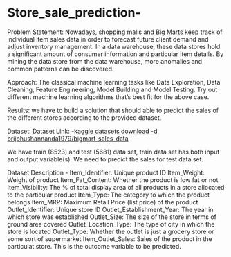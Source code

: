 # Store_sale_prediction-
Problem Statement:
Nowadays, shopping malls and Big Marts keep track of individual item sales data in 
order to forecast future client demand and adjust inventory management. In a data 
warehouse, these data stores hold a significant amount of consumer information and 
particular item details. By mining the data store from the data warehouse, more 
anomalies and common patterns can be discovered.

Approach: The classical machine learning tasks like Data Exploration, Data Cleaning, 
Feature Engineering, Model Building and Model Testing. Try out different machine 
learning algorithms that’s best fit for the above case.

Results: we have to build a solution that should able to predict the sales of the 
different stores  according to the provided dataset.

Dataset:
Dataset Link: [-kaggle datasets download -d brijbhushannanda1979/bigmart-sales-data](https://www.kaggle.com/datasets/brijbhushannanda1979/bigmart-sales-data)

We have train (8523) and test (5681) data set, train data set has both input and output variable(s). We need to predict the sales for test data set. 

Dataset Description -
Item_Identifier: Unique product ID
Item_Weight: Weight of product 
Item_Fat_Content: Whether the product is low fat or not
Item_Visibility: The % of total display area of all products in a store allocated to the
particular product
Item_Type: The category to which the product belongs 
Item_MRP: Maximum Retail Price (list price) of the product
Outlet_Identifier: Unique store ID 
Outlet_Establishment_Year: The year in which store was established 
Outlet_Size: The size of the store in terms of ground area covered 
Outlet_Location_Type: The type of city in which the store is
located Outlet_Type: Whether the outlet is just a grocery store or some sort of supermarket 
Item_Outlet_Sales: Sales of the product in the particulat store. This is the outcome
variable to be predicted.
